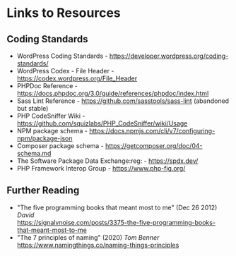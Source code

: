 # Links to Resources

## Coding Standards

* WordPress Coding Standards - <https://developer.wordpress.org/coding-standards/>
* WordPress Codex - File Header - <https://codex.wordpress.org/File_Header>
* PHPDoc Reference - <https://docs.phpdoc.org/3.0/guide/references/phpdoc/index.html>
* Sass Lint Reference - <https://github.com/sasstools/sass-lint> (abandoned but stable)
* PHP CodeSniffer Wiki - <https://github.com/squizlabs/PHP_CodeSniffer/wiki/Usage>
* NPM package schema - <https://docs.npmjs.com/cli/v7/configuring-npm/package-json>
* Composer package schema - <https://getcomposer.org/doc/04-schema.md>
* The Software Package Data Exchange:reg: - <https://spdx.dev/>
* PHP Framework Interop Group - <https://www.php-fig.org/>

## Further Reading

* "The five programming books that meant most to me" (Dec 26 2012) *David*  
  <https://signalvnoise.com/posts/3375-the-five-programming-books-that-meant-most-to-me>
* "The 7 principles of naming" (2020) *Tom Benner*
  <https://www.namingthings.co/naming-things-principles>
